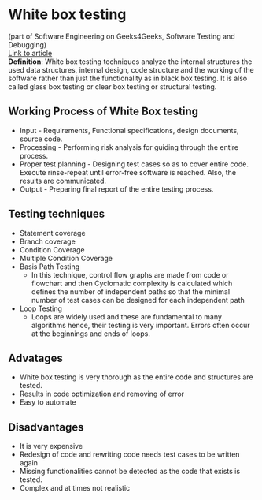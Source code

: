 # White box testing 
(part of Software Engineering on Geeks4Geeks, Software Testing and Debugging)  
[Link to article](https://www.geeksforgeeks.org/software-engineering-white-box-testing/)  
**Definition**: White box testing techniques analyze the internal structures the used data structures, internal design, code structure and the working of the software rather than just the functionality as in black box testing. It is also called glass box testing or clear box testing or structural testing.  
## Working Process of White Box testing
* Input - Requirements, Functional specifications, design documents, source code.
* Processing - Performing risk analysis for guiding through the entire process.
* Proper test planning - Designing test cases so as to cover entire code. Execute rinse-repeat until error-free software is reached. Also, the results are communicated.
* Output - Preparing final report of the entire testing process.
## Testing techniques
* Statement coverage
* Branch coverage
* Condition Coverage
* Multiple Condition Coverage
* Basis Path Testing
	* In this technique, control flow graphs are made from code or flowchart and then Cyclomatic complexity is calculated which defines the number of independent paths so that the minimal number of test cases can be designed for each independent path
* Loop Testing
	* Loops are widely used and these are fundamental to many algorithms hence, their testing is very important. Errors often occur at the beginnings and ends of loops.
## Advatages
* White box testing is very thorough as the entire code and structures are tested.
* Results in code optimization and removing of error
* Easy to automate
## Disadvantages
* It is very expensive
* Redesign of code and rewriting code needs test cases to be written again
* Missing functionalities cannot be detected as the code that exists is tested.
* Complex and at times not realistic